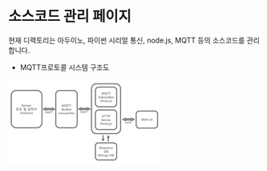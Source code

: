 # 소스코드 관리 페이지

  현재 디렉토리는 아두이노, 파이썬 시리얼 통신, node.js,  MQTT 등의 소스코드를 관리합니다.


* MQTT프로토콜 시스템 구조도

![mqtt proto](image05.png)
